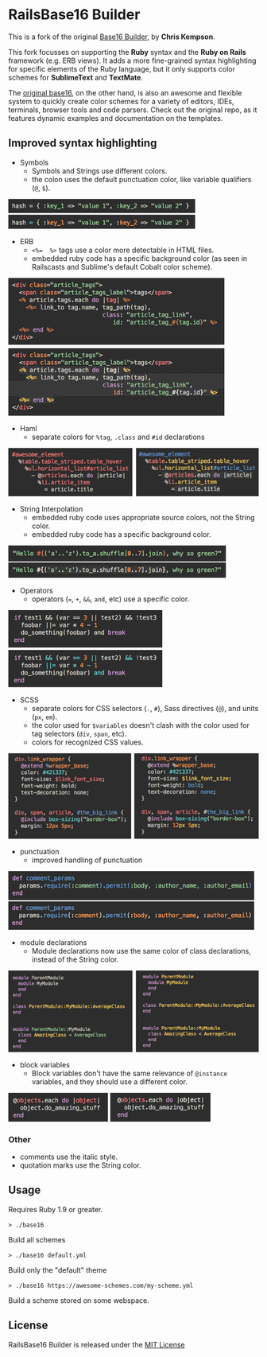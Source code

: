 # RailsBase16 Builder
This is a fork of the original [Base16 Builder](https://github.com/chriskempson/base16-builder), by **Chris Kempson**.  

This fork focusses on supporting the **Ruby** syntax and the **Ruby on Rails** framework (e.g. ERB views).
It adds a more fine-grained syntax highlighting for specific elements of the Ruby language, but it only supports color schemes for **SublimeText** and **TextMate**.  

The [original base16](https://github.com/chriskempson/base16), on the other hand, is also an awesome and flexible system to quickly create color schemes for a variety of editors, IDEs, terminals, browser tools and code parsers. Check out the original repo, as it features dynamic examples and documentation on the templates.  


## Improved syntax highlighting

* Symbols
    * Symbols and Strings use different colors.
    * the colon uses the default punctuation color, like variable qualifiers (`@`, `$`).

![symbols](https://github.com/tompave/RailsBase16-builder/raw/master/images/symbols.jpg)

* ERB
    * `<%=  %>` tags use a color more detectable in HTML files.
    * embedded ruby code has a specific background color (as seen in Railscasts and Sublime's default Cobalt color scheme).

![ERB](https://github.com/tompave/RailsBase16-builder/raw/master/images/ERB.jpg)

* Haml
    * separate colors for `%tag`, `.class` and `#id` declarations

![haml](https://github.com/tompave/RailsBase16-builder/raw/master/images/haml.jpg)

* String Interpolation
    * embedded ruby code uses appropriate source colors, not the String color.
    * embedded ruby code has a specific background color.

![strings](https://github.com/tompave/RailsBase16-builder/raw/master/images/strings.jpg)

* Operators
    * operators (`=`, `+`, `&&`, `and`, etc) use a specific color.

![operators](https://github.com/tompave/RailsBase16-builder/raw/master/images/operators.jpg)

* SCSS
    * separate colors for CSS selectors (`.`, `#`), Sass directives (`@`), and units (`px`, `em`).
    * the color used for `$variables` doesn't clash with the color used for tag selectors (`div`, `span`, etc).
    * colors for recognized CSS values.

![scss](https://github.com/tompave/RailsBase16-builder/raw/master/images/scss.jpg)

* punctuation
    * improved handling of punctuation

![punctuation](https://github.com/tompave/RailsBase16-builder/raw/master/images/punctuation.jpg)


* module declarations
    * Module declarations now use the same color of class declarations, instead of the String color.

![module_class](https://github.com/tompave/RailsBase16-builder/raw/master/images/module_class.jpg)

* block variables
    * Block variables don't have the same relevance of `@instance` variables, and they should use a different color.

![block_vars](https://github.com/tompave/RailsBase16-builder/raw/master/images/block_vars.jpg)


### Other

* comments use the italic style.
* quotation marks use the String color.


## Usage

Requires Ruby 1.9 or greater.

    > ./base16
Build all schemes

    > ./base16 default.yml
Build only the "default" theme

    > ./base16 https://awesome-schemes.com/my-scheme.yml
Build a scheme stored on some webspace.


## License
RailsBase16 Builder is released under the [MIT License](https://github.com/tompave/RailsBase16-builder/blob/master/LICENSE.md)

